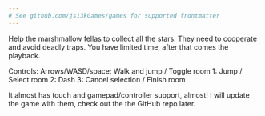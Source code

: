 ```yaml
---
# See github.com/js13kGames/games for supported frontmatter
---
```

Help the marshmallow fellas to collect all the stars. They need to cooperate and avoid deadly traps. You have limited time, after that comes the playback.

Controls:
Arrows/WASD/space: Walk and jump / Toggle room
1: Jump / Select room
2: Dash
3: Cancel selection / Finish room

It almost has touch and gamepad/controller support, almost! I will update the game with them, check out the the GitHub repo later.